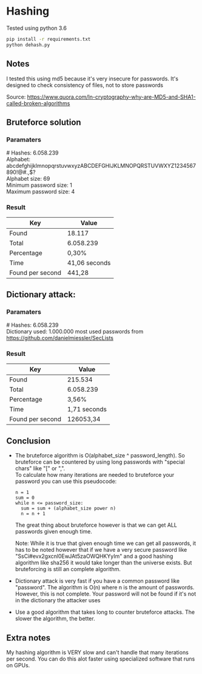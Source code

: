# Hashing

Tested using python 3.6

```bash
pip install -r requirements.txt
python dehash.py
```

## Notes

I tested this using md5 because it's very insecure for passwords. It's designed to check consistency of files, not to store passwords

Source: https://www.quora.com/In-cryptography-why-are-MD5-and-SHA1-called-broken-algorithms

## Bruteforce solution

### Paramaters

\# Hashes: 6.058.239 \
Alphabet: abcdefghijklmnopqrstuvwxyzABCDEFGHIJKLMNOPQRSTUVWXYZ1234567890!@#.,\$? \
Alphabet size: 69 \
Minimum password size: 1 \
Maximum password size: 4

### Result

| Key              | Value         |
| ---------------- | ------------- |
| Found            | 18.117        |
| Total            | 6.058.239     |
| Percentage       | 0,30%         |
| Time             | 41,06 seconds |
| Found per second | 441,28        |

## Dictionary attack:

### Paramaters

\# Hashes: 6.058.239 \
Dictionary used: 1.000.000 most used passwords from https://github.com/danielmiessler/SecLists

### Result

| Key              | Value        |
| ---------------- | ------------ |
| Found            | 215.534      |
| Total            | 6.058.239    |
| Percentage       | 3,56%        |
| Time             | 1,71 seconds |
| Found per second | 126053,34    |

## Conclusion

- The bruteforce algorithm is O(alphabet_size ^ password_length). So bruteforce can be countered by using long passwords with "special chars" like "[" or ",". \
  To calculate how many iterations are needed to bruteforce your password you can use this pseudocode:

  ```pseudocode
  n = 1
  sum = 0
  while n <= password_size:
    sum = sum + (alphabet_size power n)
    n = n + 1
  ```

  The great thing about bruteforce however is that we can get ALL passwords given enough time.

  Note: While it is true that given enough time we can get all passwords, it has to be noted however that if we have a
  very secure password like "SsCi#evx2gxcnl0EwJAt5zaOWQHKYyIm" and a good hashing algorithm like sha256 it would take
  longer than the universe exists. But bruteforcing is still an complete algorithm.

- Dictionary attack is very fast if you have a common password like "password". The algorithm is O(n) where n is the
  amount of passwords. However, this is not complete. Your password will not be found if it's not in the dictionary the attacker
  uses

- Use a good algorithm that takes long to counter bruteforce attacks. The slower the algorithm, the better.

## Extra notes

My hashing algorithm is VERY slow and can't handle that many iterations per second. You can do this alot faster using
specialized software that runs on GPUs.
